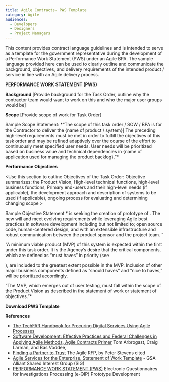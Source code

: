 ```yaml
---
title: Agile Contracts- PWS Template
category: Agile
audiences:
  - Developers
  - Designers
  - Project Managers
---
```

This content provides contract language guidelines and is intended to serve as a template for the government representative during the development of a Performance Work Statement (PWS) under an Agile BPA. The sample language provided here can be used to clearly outline and communicate the background, objectives, and delivery requirements of the intended product / service in line with an Agile delivery process.

**PERFORMANCE WORK STATEMENT (PWS)**

**Background**
[Provide background for the Task Order, outline why the contractor team would want to work on this and who the major user groups would be]

**Scope**
[Provide scope of work for Task Order]

<p> Sample Scope Statement:
    *“The scope of this task order  /  SOW / BPA is for the Contractor to deliver the {name of product / system}]
     The preceding high-level requirements must be met in order to fulfill the objectives of this task order and may be refined     adaptively over the course of the effort to continuously meet specified user needs. User needs will be prioritized based on business value and technical dependencies in {name of application used for managing the product backlog}.”*</p>

**Performance Objectives**

<Use this section to outline Objectives of the Task Order: Objective summarizes: the Product Vision, High-level technical functions, high-level business functions, Primary end-users and their high-level needs (if applicable), the development approach and description of systems to be used (if applicable), ongoing process for evaluating and determining changing scope > 

Sample Objective Statement
*<Name of organization> is seeking the creation of <feature name> prototype of <name of system>. The new <name of system> will <desired high-level functionality> and meet evolving requirements while leveraging Agile best practices in software development including but not limited to; open source code, human-centered design, and with an extensible infrastructure and robust communication between the product sponsor and the project team. “

“A minimum viable product (MVP) of this system is expected within the first <Time frame> under this task order. It is the Agency’s desire that the critical components, which are defined as “must haves” in priority (see <section name requirements>), are included to the greatest extent possible in the MVP. Inclusion of other major business components defined as “should haves” and “nice to haves,” will be prioritized accordingly. 

“The MVP, which emerges out of user testing, must fall within the scope of the Product Vision as described in the statement of work or statement of objectives.”*





**Download PWS Template**

**References**
* [The TechFAR Handbook for Procuring Digital Services Using Agile Processes](https://github.com/usds/playbook/blob/gh-pages/_includes/techfar-online.md)
* [Software Development: Effective Practices and Federal Challenges in Applying Agile Methods, Agile Contracts Primer](http://www.gao.gov/products/GAO-12-681) Tom Arbrogast, Craig Larman, and Bas Voddee, 
* [Finding a Partner to Trust](http://www.agilecontracts.org) The Agile RFP, by Peter Stevens cited 
* [Agile Services for the Enterprise, Statement of Work Template](http://www.methodsandtools.com) - GSA Alliant Shared Interest Group (SIG)
* [PERFORMANCE WORK STATEMENT (PWS)](https://github.com/18F/bpa-opm-eqip/blob/master/PWS.md) Electronic Questionnaires for Investigations Processing (e-QIP) Prototype Development


